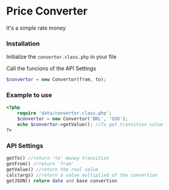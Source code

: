 # Price Converter

It's a simple rate money

### Installation

Initialize the `convertor.class.php` in your file

Call the funcions of the API Settings

```php
$convertor = new Convertor(from, to);
```

### Example to use

```php
<?php
	require 'data/convertor.class.php';
	$convertor = new Convertor('BRL', 'USD');
	echo $convertor->getValue(); //To get transition value
?>
```

### API Settings

```php
getTo() //return 'to' money transition
getFrom() //return 'from'
getValue() //return the real value
calc(args) //return a value multiplied of the convertion
getJSON() return date and base convertion
```
